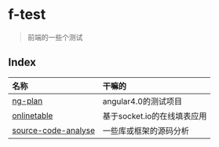 # f-test

> 前端的一些个测试


## Index

|名称|干嘛的|
|:----|:-----|
|[ng-plan](./ng-plan)|angular4.0的测试项目|
|[onlinetable](./onlinetable)|基于socket.io的在线填表应用|
|[source-code-analyse](./source-code-analyse)|一些库或框架的源码分析|